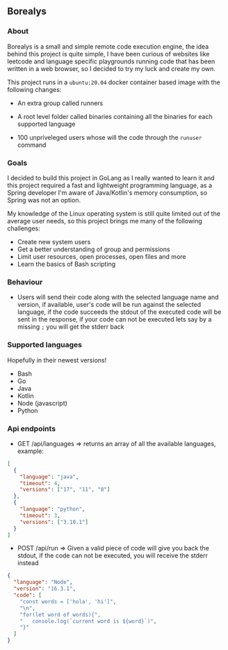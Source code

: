 ## Borealys

### About
Borealys is a small and simple remote code execution engine, the idea
behind this project is quite simple, I have been curious of websites like
leetcode and language specific playgrounds running code that has been 
written in a web browser, so I decided to try my luck and create my own.

This project runs in a `ubuntu:20.04` docker container based image with
the following changes:
- An extra group called runners
- A root level folder called binaries containing all the binaries for each
  supported language
  
- 100 unpriveleged users whose will the code through the `runuser` command

### Goals
I decided to build this project in GoLang as I really wanted to learn it
and this project required a fast and lightweight programming language, as
a Spring developer I'm aware of Java/Kotlin's memory consumption, so Spring
was not an option.

My knowledge of the Linux operating system is still quite limited out of
the average user needs, so this project brings me many of the
following challenges:
- Create new system users
- Get a better understanding of group and permissions
- Limit user resources, open processes, open files and more
- Learn the basics of Bash scripting

### Behaviour
- Users will send their code along with the selected language name and version,
  if available, user's code will be run against the selected language, if
  the code succeeds the stdout of the executed code will be sent in the response,
  if your code can not be executed lets say by a missing `;` you will get
  the stderr back

### Supported languages
Hopefully in their newest versions!
- Bash
- Go
- Java
- Kotlin
- Node (javascript)
- Python

### Api endpoints
- GET /api/languages => returns an array of all the available languages,
  example:
```json
[
  {
    "language": "java",
    "timeout": 4,
    "versions": ["17", "11", "8"]
  },
  {
    "language": "python",
    "timeout": 3,
    "versions": ["3.10.1"]
  }
]
```

- POST /api/run => Given a valid piece of code will give you back the stdout,
if the code can not be executed, you will receive the stderr instead

```json
{
  "language": "Node",
  "version": "16.3.1",
  "code": [
    "const words = ['hola', 'hi']",
    "\n",
    "for(let word of words){",
    "   console.log(`current word is ${word}`)",
    "}"
  ]
}
```